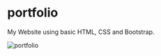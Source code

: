 # portfolio
My Website using basic HTML, CSS and Bootstrap.


![portfolio](https://github.com/nguyendinhhh/nguyendinh.github.io/assets/38901542/37a9b814-70d9-4f4f-8e1d-9c2d9b3b76ae)
